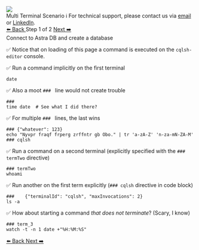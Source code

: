 <!-- TOP -->
<div class="top">
  <img src="https://datastax-academy.github.io/katapod-shared-assets/images/ds-academy-logo.svg" />
  <div class="scenario-title-section">
    <span class="scenario-title">Multi Terminal Scenario</span>
    <span class="scenario-subtitle">ℹ️ For technical support, please contact us via <a href="mailto:aleksandr.volochnev@datastax.com">email</a> or <a href="https://dtsx.io/aleks">LinkedIn</a>.</span>
  </div>
</div>

<!-- NAVIGATION -->
<div id="navigation-top" class="navigation-top">
 <a href='command:katapod.loadPage?[{"step":"intro"}]' 
   class="btn btn-dark navigation-top-left">⬅️ Back
 </a>
<span class="step-count"> Step 1 of 2</span>
 <a href='command:katapod.loadPage?[{"step":"step2"}]' 
    class="btn btn-dark navigation-top-right">Next ➡️
  </a>
</div>

<!-- CONTENT -->

<div class="step-title">Connect to Astra DB and create a database</div>

✅ Notice that on loading of this page a command is executed on the `cqlsh-editor` console.


✅ Run a command implicitly on the first terminal
```
date
```

✅ Also a moot `### ` line would not create trouble
```
###     
time date  # See what I did there?
```

✅ For multiple `### ` lines, the last wins
```
### {"whatever": 123}
echo "Nyvpr fraqf frperg zrffntr gb Obo." | tr 'a-zA-Z' 'n-za-mN-ZA-M'
### cqlsh
```

✅ Run a command on a second terminal (explicitly specified with the `### termTwo` directive)
```
### termTwo
whoami
```

✅ Run another on the first term explicitly (`### cqlsh` directive in code block)
```
###    {"terminalId": "cqlsh", "maxInvocations": 2}
ls -a
```

✅ How about starting a command _that does not terminate_? (Scary, I know)
```
### term_3
watch -t -n 1 date +"%H:%M:%S"
```



<!-- NAVIGATION -->
<div id="navigation-bottom" class="navigation-bottom">
 <a href='command:katapod.loadPage?[{"step":"intro"}]'
   class="btn btn-dark navigation-bottom-left">⬅️ Back
 </a>
 <a href='command:katapod.loadPage?[{"step":"step2"}]'
    class="btn btn-dark navigation-bottom-right">Next ➡️
  </a>
</div>

